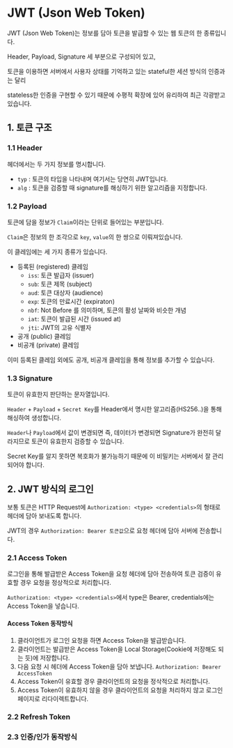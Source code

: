 # JWT (Json Web Token)

JWT (Json Web Token)는 정보를 담아 토큰을 발급할 수 있는 웹 토큰의 한 종류입니다.

Header, Payload, Signature 세 부분으로 구성되어 있고,

토큰을 이용하면 서버에서 사용자 상태를 기억하고 있는 stateful한 세션 방식의 인증과는 달리

stateless한 인증을 구현할 수 있기 때문에 수평적 확장에 있어 유리하여 최근 각광받고 있습니다.

## 1. 토큰 구조

### 1.1 Header

헤더에서는 두 가지 정보를 명시합니다.
- `typ` : 토큰의 타입을 나타내며 여기서는 당연히 JWT입니다.
- `alg` : 토큰을 검증할 때 signature를 해싱하기 위한 알고리즘을 지정합니다.

### 1.2 Payload

토큰에 담을 정보가 `Claim`이라는 단위로 들어있는 부분입니다.

`Claim`은 정보의 한 조각으로 `key`, `value`의 한 쌍으로 이뤄져있습니다.

이 클레임에는 세 가지 종류가 있습니다.

- 등록된 (registered) 클레임
   -  `iss`: 토큰 발급자 (issuer)
   -  `sub`: 토큰 제목 (subject)
   -  `aud`: 토큰 대상자 (audience)
   -  `exp`: 토큰의 만료시간 (expiraton)
   -  `nbf`: Not Before 를 의미하며, 토큰의 활성 날짜와 비슷한 개념
   -  `iat`: 토큰이 발급된 시간 (issued at)
   -  `jti`: JWT의 고유 식별자
- 공개 (public) 클레임
- 비공개 (private) 클레임

이미 등록된 클레임 외에도 공개, 비공개 클레임을 통해 정보를 추가할 수 있습니다.

### 1.3 Signature

토큰이 유효한지 판단하는 문자열입니다.

`Header` + `Payload` + `Secret Key`를 Header에서 명시한 알고리즘(HS256..)을 통해 해싱하여 생성합니다.

`Header`나 `Payload`에서 값이 변경되면 즉, 데이터가 변경되면 Signature가 완전히 달라지므로 토큰이 유효한지 검증할 수 있습니다.

Secret Key를 알지 못하면 복호화가 불가능하기 때문에 이 비밀키는 서버에서 잘 관리되어야 합니다.

## 2. JWT 방식의 로그인

보통 토큰은 HTTP Request에 `Authorization: <type> <credentials>`의 형태로 헤더에 담아 보내도록 합니다.

JWT의 경우 `Authorization: Bearer 토큰값`으로 요청 헤더에 담아 서버에 전송합니다.

### 2.1 Access Token

로그인을 통해 발급받은 Access Token을 요청 헤더에 담아 전송하여 토큰 검증이 유효할 경우 요청을 정상적으로 처리합니다.
  
`Authorization: <type> <credentials>`에서 type은 Bearer, credentials에는 Access Token을 넣습니다.
  
#### Access Token 동작방식
  
1. 클라이언트가 로그인 요청을 하면 Access Token을 발급받습니다.
2. 클라이언트는 발급받은 Access Token을 Local Storage(Cookie에 저장해도 되는 듯)에 저장합니다.
3. 다음 요청 시 헤더에 Access Token을 담아 보냅니다. `Authorization: Bearer AccessToken`
4. Access Token이 유효할 경우 클라이언트의 요청을 정삭적으로 처리합니다.
5. Access Token이 유효하지 않을 경우 클라이언트의 요청을 처리하지 않고 로그인 페이지로 리다이렉트합니다. 
  
### 2.2 Refresh Token

### 2.3 인증/인가 동작방식


